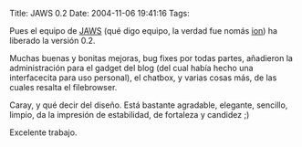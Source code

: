 Title: JAWS 0.2
Date: 2004-11-06 19:41:16
Tags: 

<p>Pues el equipo de <a href="http://web.archive.org/web/20031125134728/http://jaws-project.sf.net/">JAWS</a> (qué digo equipo, la verdad fue nomás <a href="http://web.archive.org/web/20031125134728/http://ion.gluch.org.mx/">ion</a>) ha liberado la versión 0.2.</p>

<p>Muchas buenas y bonitas mejoras, bug fixes por todas partes, añadieron la administración para el gadget del blog (del cual había hecho una interfacecita para uso personal), el chatbox, y varias cosas más, de las cuales resalta el filebrowser.</p>

<p>Caray, y qué decir del diseño. Está bastante agradable, elegante, sencillo, limpio, da la impresión de estabilidad, de fortaleza y candidez ;)</p>

<p>Excelente trabajo.</p>
